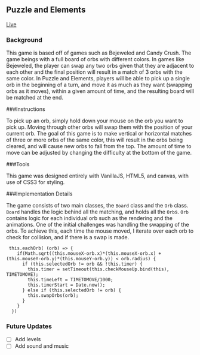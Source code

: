 ## Puzzle and Elements

[Live](https://arblast.github.io/Puzzle-and-Elements/)

### Background

This game is based off of games such as Bejeweled and Candy Crush. The game beings with a full board of orbs with different colors. In games like Bejeweled, the player can swap any two orbs given that they are adjacent to each other and the final position will result in a match of 3 orbs with the same color. In Puzzle and Elements, players will be able to pick up a single orb in the beginning of a turn, and move it as much as they want (swapping orbs as it moves), within a given amount of time, and the resulting board will be matched at the end.

###Instructions

To pick up an orb, simply hold down your mouse on the orb you want to pick up. Moving through other orbs will swap them with the position of your current orb. The goal of this game is to make vertical or horizontal matches of three or more orbs of the same color, this will result in the orbs being cleared, and will cause new orbs to fall from the top. The amount of time to move can be adjusted by changing the difficulty at the bottom of the game.

###Tools

This game was designed entirely with VanillaJS, HTML5, and canvas, with use of CSS3 for styling.

###Implementation Details

The game consists of two main classes, the `Board` class and the `Orb` class. `Board` handles the logic behind all the matching, and holds all the `Orb`s. `Orb` contains logic for each individual orb such as the rendering and the animations. One of the initial challenges was handling the swapping of the orbs. To achieve this, each time the mouse moved, I iterate over each orb to check for collision, and if there is a swap is made.

```       
 this.eachOrb( (orb) => {
    if(Math.sqrt((this.mouseX-orb.x)*(this.mouseX-orb.x) + (this.mouseY-orb.y)*(this.mouseY-orb.y)) < orb.radius) {
      if (this.selectedOrb != orb && !this.timer) {
        this.timer = setTimeout(this.checkMouseUp.bind(this), TIMETOMOVE);
        this.timeLeft = TIMETOMOVE/1000;
        this.timerStart = Date.now();
      } else if (this.selectedOrb != orb) {
        this.swapOrbs(orb);
      }
    }
  })
```

### Future Updates

- [ ] Add levels
- [ ] Add sound and music
